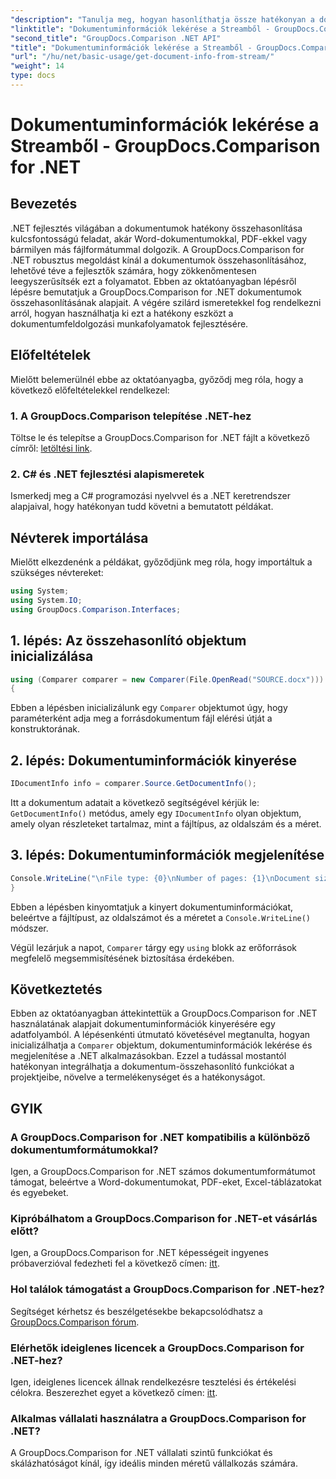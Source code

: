```yaml
---
"description": "Tanulja meg, hogyan hasonlíthatja össze hatékonyan a dokumentumokat .NET-ben a GroupDocs.Comparison segítségével, zökkenőmentesen javítva a dokumentumfeldolgozási munkafolyamatokat."
"linktitle": "Dokumentuminformációk lekérése a Streamből - GroupDocs.Comparison for .NET"
"second_title": "GroupDocs.Comparison .NET API"
"title": "Dokumentuminformációk lekérése a Streamből - GroupDocs.Comparison for .NET"
"url": "/hu/net/basic-usage/get-document-info-from-stream/"
"weight": 14
type: docs
---
```

# Dokumentuminformációk lekérése a Streamből - GroupDocs.Comparison for .NET

## Bevezetés
.NET fejlesztés világában a dokumentumok hatékony összehasonlítása kulcsfontosságú feladat, akár Word-dokumentumokkal, PDF-ekkel vagy bármilyen más fájlformátummal dolgozik. A GroupDocs.Comparison for .NET robusztus megoldást kínál a dokumentumok összehasonlításához, lehetővé téve a fejlesztők számára, hogy zökkenőmentesen leegyszerűsítsék ezt a folyamatot. Ebben az oktatóanyagban lépésről lépésre bemutatjuk a GroupDocs.Comparison for .NET dokumentumok összehasonlításának alapjait. A végére szilárd ismeretekkel fog rendelkezni arról, hogyan használhatja ki ezt a hatékony eszközt a dokumentumfeldolgozási munkafolyamatok fejlesztésére.
## Előfeltételek
Mielőtt belemerülnél ebbe az oktatóanyagba, győződj meg róla, hogy a következő előfeltételekkel rendelkezel:
### 1. A GroupDocs.Comparison telepítése .NET-hez
Töltse le és telepítse a GroupDocs.Comparison for .NET fájlt a következő címről: [letöltési link](https://releases.groupdocs.com/comparison/net/).
### 2. C# és .NET fejlesztési alapismeretek
Ismerkedj meg a C# programozási nyelvvel és a .NET keretrendszer alapjaival, hogy hatékonyan tudd követni a bemutatott példákat.

## Névterek importálása
Mielőtt elkezdenénk a példákat, győződjünk meg róla, hogy importáltuk a szükséges névtereket:
```csharp
using System;
using System.IO;
using GroupDocs.Comparison.Interfaces;
```

## 1. lépés: Az összehasonlító objektum inicializálása
```csharp
using (Comparer comparer = new Comparer(File.OpenRead("SOURCE.docx")))
{
```
Ebben a lépésben inicializálunk egy `Comparer` objektumot úgy, hogy paraméterként adja meg a forrásdokumentum fájl elérési útját a konstruktorának.
## 2. lépés: Dokumentuminformációk kinyerése
```csharp
IDocumentInfo info = comparer.Source.GetDocumentInfo();
```
Itt a dokumentum adatait a következő segítségével kérjük le: `GetDocumentInfo()` metódus, amely egy `IDocumentInfo` olyan objektum, amely olyan részleteket tartalmaz, mint a fájltípus, az oldalszám és a méret.
## 3. lépés: Dokumentuminformációk megjelenítése
```csharp
Console.WriteLine("\nFile type: {0}\nNumber of pages: {1}\nDocument size: {2} bytes", info.FileType, info.PageCount, info.Size);
}
```
Ebben a lépésben kinyomtatjuk a kinyert dokumentuminformációkat, beleértve a fájltípust, az oldalszámot és a méretet a `Console.WriteLine()` módszer.

Végül lezárjuk a napot, `Comparer` tárgy egy `using` blokk az erőforrások megfelelő megsemmisítésének biztosítása érdekében.

## Következtetés
Ebben az oktatóanyagban áttekintettük a GroupDocs.Comparison for .NET használatának alapjait dokumentuminformációk kinyerésére egy adatfolyamból. A lépésenkénti útmutató követésével megtanulta, hogyan inicializálhatja a `Comparer` objektum, dokumentuminformációk lekérése és megjelenítése a .NET alkalmazásokban. Ezzel a tudással mostantól hatékonyan integrálhatja a dokumentum-összehasonlító funkciókat a projektjeibe, növelve a termelékenységet és a hatékonyságot.
## GYIK
### A GroupDocs.Comparison for .NET kompatibilis a különböző dokumentumformátumokkal?
Igen, a GroupDocs.Comparison for .NET számos dokumentumformátumot támogat, beleértve a Word-dokumentumokat, PDF-eket, Excel-táblázatokat és egyebeket.
### Kipróbálhatom a GroupDocs.Comparison for .NET-et vásárlás előtt?
Igen, a GroupDocs.Comparison for .NET képességeit ingyenes próbaverzióval fedezheti fel a következő címen: [itt](https://releases.groupdocs.com/).
### Hol találok támogatást a GroupDocs.Comparison for .NET-hez?
Segítséget kérhetsz és beszélgetésekbe bekapcsolódhatsz a [GroupDocs.Comparison fórum](https://forum.groupdocs.com/c/comparison/12).
### Elérhetők ideiglenes licencek a GroupDocs.Comparison for .NET-hez?
Igen, ideiglenes licencek állnak rendelkezésre tesztelési és értékelési célokra. Beszerezhet egyet a következő címen: [itt](https://purchase.groupdocs.com/temporary-license/).
### Alkalmas vállalati használatra a GroupDocs.Comparison for .NET?
A GroupDocs.Comparison for .NET vállalati szintű funkciókat és skálázhatóságot kínál, így ideális minden méretű vállalkozás számára.